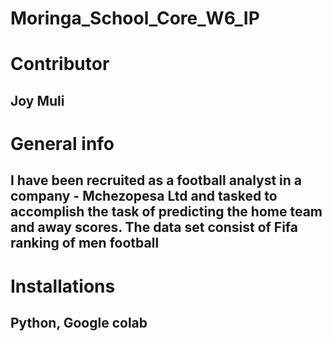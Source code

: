 # Moringa_School_Core_W6_IP
# Contributor
## Joy Muli
# General info
## I have been recruited as a football analyst in a company - Mchezopesa Ltd and tasked to accomplish the task of predicting the home team and away scores. The data set consist of Fifa ranking of men football
# Installations
## Python, Google colab

